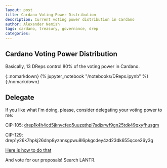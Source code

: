 ```yaml
---
layout: post
title: Cardano Voting Power Distribution
description: Current voting power distribution in Cardano
author: Alexander Nemish
tags: cardano, treasury, governance, drep
categories:
---
```

## Cardano Voting Power Distribution

Basically, 13 DReps control 80% of the voting power in Cardano.

{::nomarkdown}
{% jupyter_notebook "/notebooks/DReps.ipynb" %}
{:/nomarkdown}

## Delegate

If you like what I'm doing, please, consider delegating your voting power to me:

CIP-105: [drep1k4h4cd5jknvcfeq5uuzqthpl7sdjxrwf9gn25tdk49qxyfhusgm](https://gov.tools/connected/drep_directory/drep1k4h4cd5jknvcfeq5uuzqthpl7sdjxrwf9gn25tdk49qxyfhusgm)

CIP-129: drep1y26k7hpkj26dnp8yznnsgpwu8l6pkgcdey4zd23dk655qcse26y3g

[Here is how to do that](https://learncardano.io/how-to-delegate-drep-eternl-wallet-mobile/)

And vote for our proposals! Search LANTR.
